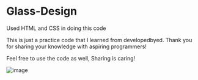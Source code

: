 # Glass-Design

Used HTML and CSS in doing this code

This is just a practice code that I learned from developedbyed. Thank you for sharing your knowledge with aspiring programmers!

Feel free to use the  code as well, Sharing is caring!

![image](https://github.com/jonajinn/Glass-Design/assets/92682438/97873cdd-c8a2-4838-9402-abf9cdd3250b)
